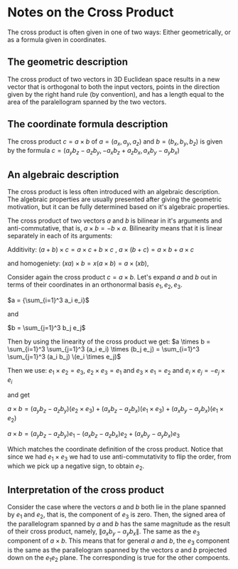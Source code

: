 # Notes on the Cross Product

The cross product is often given in one of two ways: Either geometrically, or as a formula given in coordinates.

## The geometric description

The cross product of two vectors in 3D Euclidean space results in a new vector that is orthogonal to both the input vectors,
points in the direction given by the right hand rule (by convention), and has a length equal to the area of the paralellogram spanned by the two vectors.

## The coordinate formula description

The cross product $c = a \times b$ of $a = (a_x, a_y, a_z)$ and $b = (b_x, b_y, b_z)$ is given by the formula
$c = ( a_y b_z - a_z b_y, -a_x b_z + a_z b_x,  a_x b_y - a_y b_x )$

## An algebraic description

The cross product is less often introduced with an algebraic description. The algebraic properties are usually presented after giving the geometric motivation,
but it can be fully determined based on it's algebraic properties.

The cross product of two vectors $a$ and $b$ is bilinear in it's arguments and anti-commutative, that is, $a \times b = - b \times a$.
Bilinearity means that it is linear separately in each of its arguments:

Additivity: $(a + b) \times c = a \times c + b \times c$ , $a \times (b + c) = a \times b + a \times c$ 

and homogeniety: $(xa) \times b = x(a \times b) = a \times (xb)$,

Consider again the cross product $c = a \times b$. Let's expand $a$ and $b$ out in terms of their coordinates in an orthonormal basis $e_1, e_2, e_3$.

$a = {\sum_{i=1}^3 a_i e_i}$

and

$b = \sum_{j=1}^3 b_j e_j$

Then by using the linearity of the cross product we get:
$a \times b = \sum_{i=1}^3 \sum_{j=1}^3 (a_i e_i) \times (b_j e_j)  = \sum_{i=1}^3 \sum_{j=1}^3 (a_i b_j) \(e_i \times e_j)$

Then we use: $e_1 \times e_2 = e_3$, $e_2 \times e_3 = e_1$ and $e_3 \times e_1 = e_2$ and $e_i \times e_j = - e_j \times e_i$

and get

$a \times b =  (a_y b_z - a_z b_y) (e_2 \times e_3) + (a_x b_z - a_z b_x)(e_1 \times e_3) + (a_x b_y - a_y b_x)(e_1 \times e_2)$

$a \times b =  (a_y b_z - a_z b_y) e_1 - (a_x b_z - a_z b_x) e_2 + (a_x b_y - a_y b_x) e_3$

Which matches the coordinate definition of the cross product. Notice that since we had $e_1 \times e_3$ we had to use anti-commutativity to flip the order,
from which we pick up a negative sign, to obtain $e_2$.

## Interpretation of the cross product

Consider the case where the vectors $a$ and $b$ both lie in the plane spanned by $e_1$ and $e_2$, that is, the component of $e_3$ is zero.
Then, the signed area of the parallelogram spanned by $a$ and $b$ has the same magnitude as the result of their cross product, namely,
$\| a_x b_y - a_y b_x \|$. The same as the $e_3$ component of $a \times b$. This means that for general $a$ and $b$, the $e_3$ component is the same
as the parallelogram spanned by the vectors $a$ and $b$ projected down on the $e_1 e_2$ plane. The corresponding is true for the other compoents.


